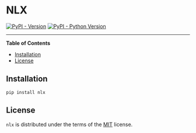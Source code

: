 # NLX

[![PyPI - Version](https://img.shields.io/pypi/v/nlx.svg)](https://pypi.org/project/nlx)
[![PyPI - Python Version](https://img.shields.io/pypi/pyversions/nlx.svg)](https://pypi.org/project/nlx)

-----

**Table of Contents**

- [Installation](#installation)
- [License](#license)

## Installation

```console
pip install nlx
```

## License

`nlx` is distributed under the terms of the [MIT](https://spdx.org/licenses/MIT.html) license.
